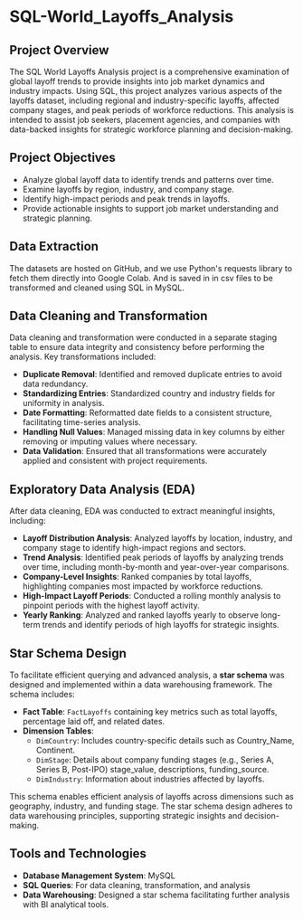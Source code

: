 # SQL-World_Layoffs_Analysis

## Project Overview
The SQL World Layoffs Analysis project is a comprehensive examination of global layoff trends to provide insights into job market dynamics and industry impacts. Using SQL, this project analyzes various aspects of the layoffs dataset, including regional and industry-specific layoffs, affected company stages, and peak periods of workforce reductions. This analysis is intended to assist job seekers, placement agencies, and companies with data-backed insights for strategic workforce planning and decision-making.

## Project Objectives
- Analyze global layoff data to identify trends and patterns over time.
- Examine layoffs by region, industry, and company stage.
- Identify high-impact periods and peak trends in layoffs.
- Provide actionable insights to support job market understanding and strategic planning.


## Data Extraction
The datasets are hosted on GitHub, and we use Python's requests library to fetch them directly into Google Colab. And is saved in in csv files to be transformed and cleaned using SQL in MySQL.


## Data Cleaning and Transformation
Data cleaning and transformation were conducted in a separate staging table to ensure data integrity and consistency before performing the analysis. Key transformations included:

- **Duplicate Removal**: Identified and removed duplicate entries to avoid data redundancy.
- **Standardizing Entries**: Standardized country and industry fields for uniformity in analysis.
- **Date Formatting**: Reformatted date fields to a consistent structure, facilitating time-series analysis.
- **Handling Null Values**: Managed missing data in key columns by either removing or imputing values where necessary.
- **Data Validation**: Ensured that all transformations were accurately applied and consistent with project requirements.


## Exploratory Data Analysis (EDA)
After data cleaning, EDA was conducted to extract meaningful insights, including:

- **Layoff Distribution Analysis**: Analyzed layoffs by location, industry, and company stage to identify high-impact regions and sectors.
- **Trend Analysis**: Identified peak periods of layoffs by analyzing trends over time, including month-by-month and year-over-year comparisons.
- **Company-Level Insights**: Ranked companies by total layoffs, highlighting companies most impacted by workforce reductions.
- **High-Impact Layoff Periods**: Conducted a rolling monthly analysis to pinpoint periods with the highest layoff activity.
- **Yearly Ranking**: Analyzed and ranked layoffs yearly to observe long-term trends and identify periods of high layoffs for strategic insights.

## Star Schema Design
To facilitate efficient querying and advanced analysis, a **star schema** was designed and implemented within a data warehousing framework. The schema includes:

- **Fact Table**: `FactLayoffs` containing key metrics such as total layoffs, percentage laid off, and related dates.
- **Dimension Tables**:
  - `DimCountry`: Includes country-specific details such as Country_Name, Continent.
  - `DimStage`: Details about company funding stages (e.g., Series A, Series B, Post-IPO) stage_value, descriptions, funding_source.
  - `DimIndustry`: Information about industries affected by layoffs.

This schema enables efficient analysis of layoffs across dimensions such as geography, industry, and funding stage. The star schema design adheres to data warehousing principles, supporting strategic insights and decision-making.

## Tools and Technologies
- **Database Management System**: MySQL
- **SQL Queries**: For data cleaning, transformation, and analysis
- **Data Warehousing**: Designed a star schema facilitating further analysis with BI analytical tools.
